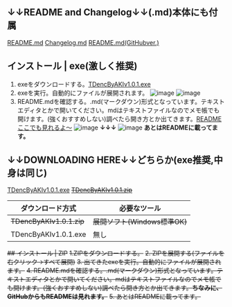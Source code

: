 ## ↓↓README and Changelog↓↓(.md)本体にも付属
[README.md](https://github.com/user-attachment)
[Changelog.md](https://github.com/user-attachments/files/16669377/Changelog.md)
[README.md(GitHubver.)](https://github.com/akikukeo/TDencByAKI_DEV)

## インストール | exe(激しく推奨)
1. exeをダウンロードする。[TDencByAKIv1.0.1.exe](https://github.com/akikukeo/TDencByAKI_DEV/releases/download/v1.0.1/TDencByAKIv1.0.1.exe)
2. exeを実行。自動的にファイルが展開されます。 
![image](https://github.com/user-attachments/assets/cb4006f0-93df-4d31-9550-5490428c812c)
![image](https://github.com/user-attachments/assets/97d02b86-5dc8-4ab7-97bf-7b21eb91e289)
4. README.mdを確認する。.md(マークダウン)形式となっています。テキストエディタとかで開いてください。mdはテキストファイルなのでメモ帳でも開けます。(強くおすすめしない)調べたら開き方とか出てきます。[READMEここでも見れるよ～](https://github.com/akikukeo/TDencByAKI_DEV)
![image](https://github.com/user-attachments/assets/c288d7de-1681-4dc1-9ff7-7ad4d2ad27a7)
**↓↓↓**
![image](https://github.com/user-attachments/assets/af47f939-946c-4b49-9f21-7648d6b78bde)
**あとはREADMEに載ってます。**


## ↓↓DOWNLOADING HERE↓↓どちらか(exe推奨,中身は同じ)
[TDencByAKIv1.0.1.exe](https://github.com/akikukeo/TDencByAKI_DEV/releases/download/v1.0.1/TDencByAKIv1.0.1.exe)
~~[TDencByAKIv1.0.1.zip](https://github.com/akikukeo/TDencByAKI_DEV/releases/download/v1.0.1/TDencByAKIv1.0.1.zip)~~

| ダウンロード方式 | 必要なツール |
| --- | --- |
| ~~TDencByAKIv1.0.1.zip~~ | ~~展開ソフト(Windows標準OK)~~ |
| TDencByAKIv1.0.1.exe | 無し |


~~## インストール | ZIP~~
~~1.ZIPをダウンロードする。~~
~~2. ZIPを展開する(ファイルを右クリック→すべて展開)~~
~~3. 出てきたexeを実行。自動的にファイルが展開されます。~~
~~4. README.mdを確認する。.md(マークダウン)形式となっています。テキストエディタとかで開いてください。mdはテキストファイルなのでメモ帳でも開けます。(強くおすすめしない)調べたら開き方とか出てきます。**ちなみに、GitHubからもREADMEは見れます。**~~
~~5. あとはREADMEに載ってます。~~